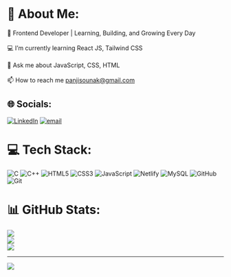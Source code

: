 # 💫 About Me:
🌱 Frontend Developer | Learning, Building, and Growing Every Day<br><br>💻 I’m currently learning React JS, Tailwind CSS<br><br>💬 Ask me about JavaScript, CSS, HTML<br><br>📫 How to reach me panjisounak@gmail.com


## 🌐 Socials:
[![LinkedIn](https://img.shields.io/badge/LinkedIn-%230077B5.svg?logo=linkedin&logoColor=white)](https://linkedin.com/in/sounak-panji-598898371) [![email](https://img.shields.io/badge/Email-D14836?logo=gmail&logoColor=white)](mailto:panjisounak@gmail.com) 

# 💻 Tech Stack:
![C](https://img.shields.io/badge/c-%2300599C.svg?style=for-the-badge&logo=c&logoColor=white) ![C++](https://img.shields.io/badge/c++-%2300599C.svg?style=for-the-badge&logo=c%2B%2B&logoColor=white) ![HTML5](https://img.shields.io/badge/html5-%23E34F26.svg?style=for-the-badge&logo=html5&logoColor=white) ![CSS3](https://img.shields.io/badge/css3-%231572B6.svg?style=for-the-badge&logo=css3&logoColor=white) ![JavaScript](https://img.shields.io/badge/javascript-%23323330.svg?style=for-the-badge&logo=javascript&logoColor=%23F7DF1E) ![Netlify](https://img.shields.io/badge/netlify-%23000000.svg?style=for-the-badge&logo=netlify&logoColor=#00C7B7) ![MySQL](https://img.shields.io/badge/mysql-4479A1.svg?style=for-the-badge&logo=mysql&logoColor=white) ![GitHub](https://img.shields.io/badge/github-%23121011.svg?style=for-the-badge&logo=github&logoColor=white) ![Git](https://img.shields.io/badge/git-%23F05033.svg?style=for-the-badge&logo=git&logoColor=white)
# 📊 GitHub Stats:
![](https://github-readme-stats.vercel.app/api?username=Sounak-Panji&theme=dark&hide_border=false&include_all_commits=true&count_private=true)<br/>
![](https://nirzak-streak-stats.vercel.app/?user=Sounak-Panji&theme=dark&hide_border=false)<br/>
![](https://github-readme-stats.vercel.app/api/top-langs/?username=Sounak-Panji&theme=dark&hide_border=false&include_all_commits=true&count_private=true&layout=compact)

---
[![](https://visitcount.itsvg.in/api?id=Sounak-Panji&icon=0&color=0)](https://visitcount.itsvg.in)

<!-- Proudly created with GPRM ( https://gprm.itsvg.in ) -->
